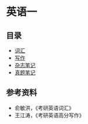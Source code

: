 # 英语一

## 目录

- [词汇](wordlist)
- [写作](essay)
- [杂志笔记](杂志笔记.pdf)
- [真题笔记](真题笔记.pdf)

## 参考资料

- 俞敏洪，《考研英语词汇》
- 王江涛，《考研英语高分写作》

